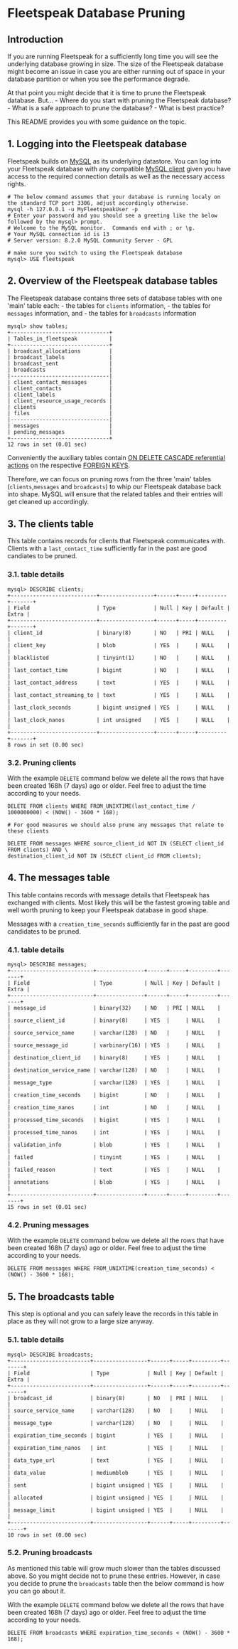 # Fleetspeak Database Pruning

## Introduction

If you are running Fleetspeak for a sufficiently long time you will see the
underlying database growing in size. The size of the Fleetspeak database might
become an issue in case you are either running out of space in your database
partition or when you see the performance degrade.

At that point you might decide that it is time to prune the Fleetspeak database.
But... - Where do you start with pruning the Fleetspeak database? - What is a
safe approach to prune the database? - What is best practice?

This README provides you with some guidance on the topic.

## 1. Logging into the Fleetspeak database

Fleetspeak builds on [MySQL](https://dev.mysql.com/doc/refman/8.3/en/) as its
underlying datastore. You can log into your Fleetspeak database with any
compatible [MySQL client](https://dev.mysql.com/doc/refman/8.3/en/mysql.html)
given you have access to the required connection details as well as the
necessary access rights.

```
# The below command assumes that your database is running localy on the standard TCP port 3306, adjust accordingly otherwise.
mysql -h 127.0.0.1 -u MyFleetspeakUser -p
# Enter your password and you should see a greeting like the below followed by the mysql> prompt.
# Welcome to the MySQL monitor.  Commands end with ; or \g.
# Your MySQL connection id is 13
# Server version: 8.2.0 MySQL Community Server - GPL

# make sure you switch to using the Fleetspeak database
mysql> USE fleetspeak
```

## 2. Overview of the Fleetspeak database tables

The Fleetspeak database contains three sets of database tables with one 'main'
table each: - the tables for `clients` information, - the tables for `messages`
information, and - the tables for `broadcasts` information

```
mysql> show tables;
+-------------------------------+
| Tables_in_fleetspeak          |
+-------------------------------+
| broadcast_allocations         |
| broadcast_labels              |
| broadcast_sent                |
| broadcasts                    |
|-------------------------------|
| client_contact_messages       |
| client_contacts               |
| client_labels                 |
| client_resource_usage_records |
| clients                       |
| files                         |
|-------------------------------|
| messages                      |
| pending_messages              |
+-------------------------------+
12 rows in set (0.01 sec)
```

Conveniently the auxiliary tables contain
[ON DELETE CASCADE referential actions](https://dev.mysql.com/doc/refman/8.3/en/create-table-foreign-keys.html#foreign-key-referential-actions)
on the respective
[FOREIGN KEYS](https://dev.mysql.com/doc/refman/8.3/en/create-table-foreign-keys.html).

Therefore, we can focus on pruning rows from the three 'main' tables
(`clients`,`messages` and `broadcasts`) to whip our Fleetspeak database back
into shape. MySQL will ensure that the related tables and their entries will get
cleaned up accordingly.

## 3. The clients table

This table contains records for clients that Fleetspeak communicates with.
Clients with a `last_contact_time` sufficiently far in the past are good
candiates to be pruned.

### 3.1. table details

```
mysql> DESCRIBE clients;
+---------------------------+-----------------+------+-----+---------+-------+
| Field                     | Type            | Null | Key | Default | Extra |
+---------------------------+-----------------+------+-----+---------+-------+
| client_id                 | binary(8)       | NO   | PRI | NULL    |       |
| client_key                | blob            | YES  |     | NULL    |       |
| blacklisted               | tinyint(1)      | NO   |     | NULL    |       |
| last_contact_time         | bigint          | NO   |     | NULL    |       |
| last_contact_address      | text            | YES  |     | NULL    |       |
| last_contact_streaming_to | text            | YES  |     | NULL    |       |
| last_clock_seconds        | bigint unsigned | YES  |     | NULL    |       |
| last_clock_nanos          | int unsigned    | YES  |     | NULL    |       |
+---------------------------+-----------------+------+-----+---------+-------+
8 rows in set (0.00 sec)
```

### 3.2. Pruning clients

With the example `DELETE` command below we delete all the rows that have been
created 168h (7 days) ago or older. Feel free to adjust the time according to
your needs.

```
DELETE FROM clients WHERE FROM_UNIXTIME(last_contact_time / 1000000000) < (NOW() - 3600 * 168);

# For good measures we should also prune any messages that relate to these clients

DELETE FROM messages WHERE source_client_id NOT IN (SELECT client_id FROM clients) AND \
destination_client_id NOT IN (SELECT client_id FROM clients);
```

## 4. The messages table

This table contains records with message details that Fleetspeak has exchanged
with clients. Most likely this will be the fastest growing table and well worth
pruning to keep your Fleetspeak database in good shape.

Messages with a `creation_time_seconds` sufficiently far in the past are good
candidates to be pruned.

### 4.1. table details

```
mysql> DESCRIBE messages;
+--------------------------+---------------+------+-----+---------+-------+
| Field                    | Type          | Null | Key | Default | Extra |
+--------------------------+---------------+------+-----+---------+-------+
| message_id               | binary(32)    | NO   | PRI | NULL    |       |
| source_client_id         | binary(8)     | YES  |     | NULL    |       |
| source_service_name      | varchar(128)  | NO   |     | NULL    |       |
| source_message_id        | varbinary(16) | YES  |     | NULL    |       |
| destination_client_id    | binary(8)     | YES  |     | NULL    |       |
| destination_service_name | varchar(128)  | NO   |     | NULL    |       |
| message_type             | varchar(128)  | YES  |     | NULL    |       |
| creation_time_seconds    | bigint        | NO   |     | NULL    |       |
| creation_time_nanos      | int           | NO   |     | NULL    |       |
| processed_time_seconds   | bigint        | YES  |     | NULL    |       |
| processed_time_nanos     | int           | YES  |     | NULL    |       |
| validation_info          | blob          | YES  |     | NULL    |       |
| failed                   | tinyint       | YES  |     | NULL    |       |
| failed_reason            | text          | YES  |     | NULL    |       |
| annotations              | blob          | YES  |     | NULL    |       |
+--------------------------+---------------+------+-----+---------+-------+
15 rows in set (0.01 sec)
```

### 4.2. Pruning messages

With the example `DELETE` command below we delete all the rows that have been
created 168h (7 days) ago or older. Feel free to adjust the time according to
your needs.

```
DELETE FROM messages WHERE FROM_UNIXTIME(creation_time_seconds) < (NOW() - 3600 * 168);
```

## 5. The broadcasts table

This step is optional and you can safely leave the records in this table in
place as they will not grow to a large size anyway.

### 5.1. table details

```
mysql> DESCRIBE broadcasts;
+-------------------------+-----------------+------+-----+---------+-------+
| Field                   | Type            | Null | Key | Default | Extra |
+-------------------------+-----------------+------+-----+---------+-------+
| broadcast_id            | binary(8)       | NO   | PRI | NULL    |       |
| source_service_name     | varchar(128)    | NO   |     | NULL    |       |
| message_type            | varchar(128)    | NO   |     | NULL    |       |
| expiration_time_seconds | bigint          | YES  |     | NULL    |       |
| expiration_time_nanos   | int             | YES  |     | NULL    |       |
| data_type_url           | text            | YES  |     | NULL    |       |
| data_value              | mediumblob      | YES  |     | NULL    |       |
| sent                    | bigint unsigned | YES  |     | NULL    |       |
| allocated               | bigint unsigned | YES  |     | NULL    |       |
| message_limit           | bigint unsigned | YES  |     | NULL    |       |
+-------------------------+-----------------+------+-----+---------+-------+
10 rows in set (0.00 sec)
```

### 5.2. Pruning broadcasts

As mentioned this table will grow much slower than the tables discussed above.
So you might decide not to prune these entries. However, in case you decide to
prune the `broadcasts` table then the below command is how you can go about it.

With the example `DELETE` command below we delete all the rows that have been
created 168h (7 days) ago or older. Feel free to adjust the time according to
your needs.

```
DELETE FROM broadcasts WHERE expiration_time_seconds < (NOW() - 3600 * 168);
```

